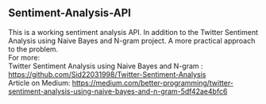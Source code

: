 ## Sentiment-Analysis-API

This is a working sentiment analysis API. In addition to the Twitter Sentiment Analysis using Naive Bayes and N-gram project. A more practical approach to the problem.<br />
For more:<br />
Twitter Sentiment Analysis using Naive Bayes and N-gram : https://github.com/Sid22031998/Twitter-Sentiment-Analysis<br />
Article on Medium: https://medium.com/better-programming/twitter-sentiment-analysis-using-naive-bayes-and-n-gram-5df42ae4bfc6
